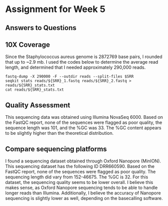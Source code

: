 # Assignment for Week 5

## Answers to Questions

## 10X Coverage

Since the Staphylococcus aureus genome is 2872769 base pairs, I rounded that up to ~2.9 mb. I used the codes below to determine the average read length, and determined that I needed approximately 290,000 reads.

    fastq-dump -X 290000 -F --outdir reads --split-files $SRR
    seqkit stats reads/${SRR}_1.fastq reads/${SRR}_2.fastq > reads/${SRR}_stats.txt
    cat reads/${SRR}_stats.txt

## Quality Assessment 

This sequencing data was obtained using Illumina NovaSeq 6000. Based on the FastQC report, none of the sequences were flagged as poor quality, the sequence length was 101, and the %GC was 33. The %GC content appears to be slightly higher than the theoretical distribution. 

## Compare sequencing platforms

I found a sequencing dataset obtained through Oxford Nanopore (MinION). This sequencing dataset has the following ID DRR660590. Based on the FastQC report, none of the sequences were flagged as poor quality. The sequencing length did vary from 152-46675. The %GC is 32. For this dataset, the sequencing quality seems to be lower overall. I believe this makes sense, as Oxford Nanopore sequencing tends to be able to handle longer reads than Illumina. Additionally, I believe the accuracy of Nanopore sequencing is slightly lower as well, depending on the basecalling software.
